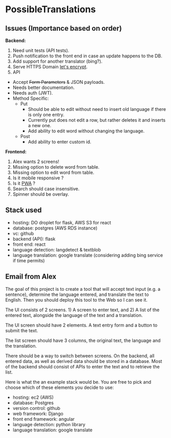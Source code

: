 # PossibleTranslations

## Issues (Importance based on order)
**Backend:**
1. Need unit tests (API tests).
2. Push notification to the front end in case an update happens to the DB.
3. Add support for another translator (bing?).
4. Serve HTTPS Domain [let's encrypt](https://www.digitalocean.com/community/tutorials/how-to-secure-apache-with-let-s-encrypt-on-ubuntu-16-04).
5. API
  * Accept ~~Form Parameters~~ & JSON payloads.
  * Needs better documentation.
  * Needs auth (JWT).
  * Method Specific:
    * Put
      * Should be able to edit without need to insert old language if there is only one entry.
      * Currently put does not edit a row, but rather deletes it and inserts a new one.
      * Add ability to edit word without changing the language.
    * Post
      * Add ability to enter custom id.

**Frontend:**
1. Alex wants 2 screens!
2. Missing option to delete word from table.
3. Missing option to edit word  from table.
4. Is it mobile responsive ?
5. Is it [PWA](https://developers.google.com/web/progressive-web-apps/) ?
6. Search should case insensitive.
7. Spinner should be overlay.

## Stack used
* hosting: DO droplet for flask, AWS S3 for react
* database: postgres (AWS RDS instance)
* vc: github
* backend (API): flask
* front end: react
* language detection: langdetect & textblob
* language translation: google translate (considering adding bing service if time permits)


## Email from Alex
The goal of this project is to create a tool that will accept text input (e.g. a sentence), determine the language entered, and translate the text to English. Then you should deploy this tool to the Web so I can see it.

The UI consists of 2 screens. 1) A screen to enter text, and 2) A list of the entered text, alongside the language of the text and a translation.

The UI screen should have 2 elements. A text entry form and a button to submit the text.

The list screen should have 3 columns, the original text, the language and the translation.

There should be a way to switch between screens.
On the backend, all entered data, as well as derived data should be stored in a database. Most of the backend should consist of APIs to enter the text and to retrieve the list.

Here is what the an example stack would be. You are free to pick and choose which of these elements you decide to use:

* hosting: ec2 (AWS)
* database: Postgres
* version control: github
* web framework: Django
* front end framework: angular
* language detection: python library
* language translation: google translate
